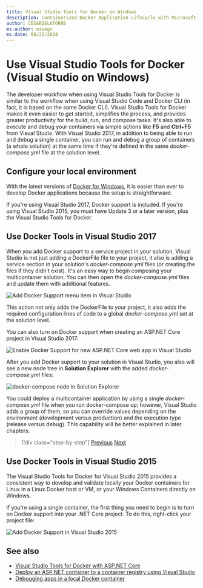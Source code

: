 ```yaml
---
title: Visual Studio Tools for Docker on Windows
description: Containerized Docker Application Lifecycle with Microsoft Platform and Tools
author: CESARDELATORRE
ms.author: wiwagn
ms.date: 08/22/2018
---
```

# Use Visual Studio Tools for Docker (Visual Studio on Windows)

The developer workflow when using Visual Studio Tools for Docker is similar to the workflow when using Visual Studio Code and Docker CLI (in fact, it is based on the same Docker CLI). Visual Studio Tools for Docker makes it even easier to get started, simplifies the process, and provides greater productivity for the build, run, and compose tasks. It's also able to execute and debug your containers via simple actions like **F5** and **Ctrl**+**F5** from Visual Studio. With Visual Studio 2017, in addition to being able to run and debug a single container, you can run and debug a group of containers (a whole solution) at the same time if they're defined in the same *docker-compose.yml* file at the solution level.

## Configure your local environment

With the latest versions of [Docker for Windows](https://docs.docker.com/docker-for-windows/), it is easier than ever to develop Docker applications because the setup is straightforward.

If you're using Visual Studio 2017, Docker support is included. If you're using Visual Studio 2015, you must have Update 3 or a later version, plus the Visual Studio Tools for Docker.

## Use Docker Tools in Visual Studio 2017

When you add Docker support to a service project in your solution, Visual Studio is not just adding a DockerFile file to your project, it also is adding a service section in your solution's *docker-compose.yml* files (or creating the files if they didn't exist). It's an easy way to begin composing your multicontainer solution. You can then open the *docker-compose.yml* files and update them with additional features.

![Add Docker Support menu item in Visual Studio](./media/image32.png)

This action not only adds the DockerFile to your project, it also adds the required configuration lines of code to a global *docker-compose.yml* set at the solution level.

You can also turn on Docker support when creating an ASP.NET Core project in Visual Studio 2017:

![Enable Docker Support for new ASP.NET Core web app in Visual Studio](./media/image33.png)

After you add Docker support to your solution in Visual Studio, you also will see a new node tree in **Solution Explorer** with the added *docker-compose.yml* files:

![docker-compose node in Solution Explorer](./media/image34.PNG)

You could deploy a multicontainer application by using a single *docker-compose.yml* file when you run docker-compose up; however, Visual Studio adds a group of them, so you can override values depending on the environment (development versus production) and the execution type (release versus debug). This capability will be better explained in later chapters.

>[!div class="step-by-step"]
[Previous](docker-apps-inner-loop-workflow.md)
[Next](set-up-windows-containers-with-powershell.md)

## Use Docker Tools in Visual Studio 2015

The Visual Studio Tools for Docker for Visual Studio 2015 provides a consistent way to develop and validate locally your Docker containers for Linux in a Linux Docker host or VM, or your Windows Containers directly on Windows.

If you're using a single container, the first thing you need to begin is to turn on Docker support into your .NET Core project. To do this, right-click your project file:

![Add Docker Support in Visual Studio 2015](./media/image31.png)

## See also

- [Visual Studio Tools for Docker with ASP.NET Core](/aspnet/core/host-and-deploy/docker/visual-studio-tools-for-docker)
- [Deploy an ASP.NET container to a container registry using Visual Studio](/azure/vs-azure-tools-docker-hosting-web-apps-in-docker)
- [Debugging apps in a local Docker container](/azure/vs-azure-tools-docker-edit-and-refresh)